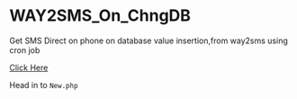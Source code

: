 # WAY2SMS_On_ChngDB
Get SMS  Direct on phone on database value insertion,from way2sms using cron job
            
[Click Here](http://saikatha.5gbfree.com/view.php)
            
Head in to `New.php`
